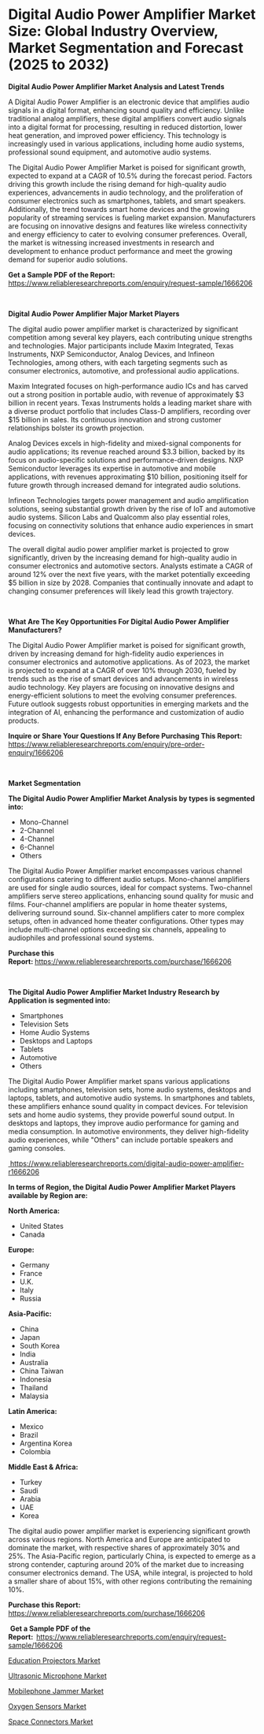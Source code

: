 <p><h1>Digital Audio Power Amplifier Market Size: Global Industry Overview, Market Segmentation and Forecast (2025 to 2032)</h1></p><p><strong>Digital Audio Power Amplifier Market Analysis and Latest Trends</strong></p>
<p><p>A Digital Audio Power Amplifier is an electronic device that amplifies audio signals in a digital format, enhancing sound quality and efficiency. Unlike traditional analog amplifiers, these digital amplifiers convert audio signals into a digital format for processing, resulting in reduced distortion, lower heat generation, and improved power efficiency. This technology is increasingly used in various applications, including home audio systems, professional sound equipment, and automotive audio systems.</p><p>The Digital Audio Power Amplifier Market is poised for significant growth, expected to expand at a CAGR of 10.5% during the forecast period. Factors driving this growth include the rising demand for high-quality audio experiences, advancements in audio technology, and the proliferation of consumer electronics such as smartphones, tablets, and smart speakers. Additionally, the trend towards smart home devices and the growing popularity of streaming services is fueling market expansion. Manufacturers are focusing on innovative designs and features like wireless connectivity and energy efficiency to cater to evolving consumer preferences. Overall, the market is witnessing increased investments in research and development to enhance product performance and meet the growing demand for superior audio solutions.</p></p>
<p><strong>Get a Sample PDF of the Report:&nbsp;</strong> <a href="https://www.reliableresearchreports.com/enquiry/request-sample/1666206?utm_campaign=41&utm_medium=2&utm_source=Github&utm_content=ia&utm_term=12022025&utm_id=digital-audio-power-amplifier">https://www.reliableresearchreports.com/enquiry/request-sample/1666206</a></p>
<p>&nbsp;</p>
<p><strong>Digital Audio Power Amplifier Major Market Players</strong></p>
<p><p>The digital audio power amplifier market is characterized by significant competition among several key players, each contributing unique strengths and technologies. Major participants include Maxim Integrated, Texas Instruments, NXP Semiconductor, Analog Devices, and Infineon Technologies, among others, with each targeting segments such as consumer electronics, automotive, and professional audio applications.</p><p>Maxim Integrated focuses on high-performance audio ICs and has carved out a strong position in portable audio, with revenue of approximately $3 billion in recent years. Texas Instruments holds a leading market share with a diverse product portfolio that includes Class-D amplifiers, recording over $15 billion in sales. Its continuous innovation and strong customer relationships bolster its growth projection.</p><p>Analog Devices excels in high-fidelity and mixed-signal components for audio applications; its revenue reached around $3.3 billion, backed by its focus on audio-specific solutions and performance-driven designs. NXP Semiconductor leverages its expertise in automotive and mobile applications, with revenues approximating $10 billion, positioning itself for future growth through increased demand for integrated audio solutions.</p><p>Infineon Technologies targets power management and audio amplification solutions, seeing substantial growth driven by the rise of IoT and automotive audio systems. Silicon Labs and Qualcomm also play essential roles, focusing on connectivity solutions that enhance audio experiences in smart devices. </p><p>The overall digital audio power amplifier market is projected to grow significantly, driven by the increasing demand for high-quality audio in consumer electronics and automotive sectors. Analysts estimate a CAGR of around 12% over the next five years, with the market potentially exceeding $5 billion in size by 2028. Companies that continually innovate and adapt to changing consumer preferences will likely lead this growth trajectory.</p></p>
<p>&nbsp;</p>
<p><strong>What Are The Key Opportunities For Digital Audio Power Amplifier Manufacturers?</strong></p>
<p><p>The Digital Audio Power Amplifier market is poised for significant growth, driven by increasing demand for high-fidelity audio experiences in consumer electronics and automotive applications. As of 2023, the market is projected to expand at a CAGR of over 10% through 2030, fueled by trends such as the rise of smart devices and advancements in wireless audio technology. Key players are focusing on innovative designs and energy-efficient solutions to meet the evolving consumer preferences. Future outlook suggests robust opportunities in emerging markets and the integration of AI, enhancing the performance and customization of audio products.</p></p>
<p><strong>Inquire or Share Your Questions If Any Before Purchasing This Report:</strong> <a href="https://www.reliableresearchreports.com/enquiry/pre-order-enquiry/1666206?utm_campaign=41&utm_medium=2&utm_source=Github&utm_content=ia&utm_term=12022025&utm_id=digital-audio-power-amplifier">https://www.reliableresearchreports.com/enquiry/pre-order-enquiry/1666206</a></p>
<p>&nbsp;</p>
<p><strong>Market Segmentation</strong></p>
<p><strong>The Digital Audio Power Amplifier Market Analysis by types is segmented into:</strong></p>
<p><ul><li>Mono-Channel</li><li>2-Channel</li><li>4-Channel</li><li>6-Channel</li><li>Others</li></ul></p>
<p><p>The Digital Audio Power Amplifier market encompasses various channel configurations catering to different audio setups. Mono-channel amplifiers are used for single audio sources, ideal for compact systems. Two-channel amplifiers serve stereo applications, enhancing sound quality for music and films. Four-channel amplifiers are popular in home theater systems, delivering surround sound. Six-channel amplifiers cater to more complex setups, often in advanced home theater configurations. Other types may include multi-channel options exceeding six channels, appealing to audiophiles and professional sound systems.</p></p>
<p><strong>Purchase this Report:&nbsp;</strong><a href="https://www.reliableresearchreports.com/purchase/1666206?utm_campaign=41&utm_medium=2&utm_source=Github&utm_content=ia&utm_term=12022025&utm_id=digital-audio-power-amplifier">https://www.reliableresearchreports.com/purchase/1666206</a></p>
<p>&nbsp;</p>
<p><strong>The Digital Audio Power Amplifier Market Industry Research by Application is segmented into:</strong></p>
<p><ul><li>Smartphones</li><li>Television Sets</li><li>Home Audio Systems</li><li>Desktops and Laptops</li><li>Tablets</li><li>Automotive</li><li>Others</li></ul></p>
<p><p>The Digital Audio Power Amplifier market spans various applications including smartphones, television sets, home audio systems, desktops and laptops, tablets, and automotive audio systems. In smartphones and tablets, these amplifiers enhance sound quality in compact devices. For television sets and home audio systems, they provide powerful sound output. In desktops and laptops, they improve audio performance for gaming and media consumption. In automotive environments, they deliver high-fidelity audio experiences, while "Others" can include portable speakers and gaming consoles.</p></p>
<p><a href="https://www.reliableresearchreports.com/digital-audio-power-amplifier-r1666206?utm_campaign=41&utm_medium=2&utm_source=Github&utm_content=ia&utm_term=12022025&utm_id=digital-audio-power-amplifier">&nbsp;https://www.reliableresearchreports.com/digital-audio-power-amplifier-r1666206</a></p>
<p><strong>In terms of Region, the Digital Audio Power Amplifier Market Players available by Region are:</strong></p>
<p>
    <p> <strong> North America: </strong>
        <ul>
            <li>United States</li>
            <li>Canada</li>
        </ul>
        </p> 
    <p> <strong> Europe: </strong>
        <ul>
            <li>Germany</li>
            <li>France</li>
            <li>U.K.</li>
            <li>Italy</li>
            <li>Russia</li>
        </ul>
        </p> 
    <p> <strong> Asia-Pacific: </strong>
        <ul>
            <li>China</li>
            <li>Japan</li>
            <li>South Korea</li>
            <li>India</li>
            <li>Australia</li>
            <li>China Taiwan</li>
            <li>Indonesia</li>
            <li>Thailand</li>
            <li>Malaysia</li>
        </ul>
        </p> 
    <p> <strong> Latin America: </strong>
        <ul>
            <li>Mexico</li>
            <li>Brazil</li>
            <li>Argentina Korea</li>
            <li>Colombia</li>
        </ul>
        </p> 
    <p> <strong> Middle East & Africa: </strong>
        <ul>
            <li>Turkey</li>
            <li>Saudi</li>
            <li>Arabia</li>
            <li>UAE</li>
            <li>Korea</li>
        </ul>
    </p>
    </p>
<p><p>The digital audio power amplifier market is experiencing significant growth across various regions. North America and Europe are anticipated to dominate the market, with respective shares of approximately 30% and 25%. The Asia-Pacific region, particularly China, is expected to emerge as a strong contender, capturing around 20% of the market due to increasing consumer electronics demand. The USA, while integral, is projected to hold a smaller share of about 15%, with other regions contributing the remaining 10%.</p></p>
<p><strong>Purchase this Report: </strong><a href="https://www.reliableresearchreports.com/purchase/1666206?utm_campaign=41&utm_medium=2&utm_source=Github&utm_content=ia&utm_term=12022025&utm_id=digital-audio-power-amplifier">https://www.reliableresearchreports.com/purchase/1666206</a></p>
<p>&nbsp;<strong>Get a Sample PDF of the Report:&nbsp;&nbsp;</strong><a href="https://www.reliableresearchreports.com/enquiry/request-sample/1666206?utm_campaign=41&utm_medium=2&utm_source=Github&utm_content=ia&utm_term=12022025&utm_id=digital-audio-power-amplifier">https://www.reliableresearchreports.com/enquiry/request-sample/1666206</a></p>
<p><strong></strong></p>
<p><p><a href="https://github.com/daphnyvashdi/Market-Research-Report-List-1/blob/main/education-projectors-market.md?utm_campaign=41&utm_medium=2&utm_source=Github&utm_content=ia&utm_term=12022025&utm_id=digital-audio-power-amplifier">Education Projectors Market</a></p><p><a href="https://github.com/jenithschijf/Market-Research-Report-List-1/blob/main/ultrasonic-microphone-market.md?utm_campaign=41&utm_medium=2&utm_source=Github&utm_content=ia&utm_term=12022025&utm_id=digital-audio-power-amplifier">Ultrasonic Microphone Market</a></p><p><a href="https://github.com/giblydirani3/Market-Research-Report-List-1/blob/main/mobilephone-jammer-market.md?utm_campaign=41&utm_medium=2&utm_source=Github&utm_content=ia&utm_term=12022025&utm_id=digital-audio-power-amplifier">Mobilephone Jammer Market</a></p><p><a href="https://github.com/voigttyagi/Market-Research-Report-List-1/blob/main/oxygen-sensors-market.md?utm_campaign=41&utm_medium=2&utm_source=Github&utm_content=ia&utm_term=12022025&utm_id=digital-audio-power-amplifier">Oxygen Sensors Market</a></p><p><a href="https://github.com/ijffseandy/Market-Research-Report-List-1/blob/main/space-connectors-market.md?utm_campaign=41&utm_medium=2&utm_source=Github&utm_content=ia&utm_term=12022025&utm_id=digital-audio-power-amplifier">Space Connectors Market</a></p></p>